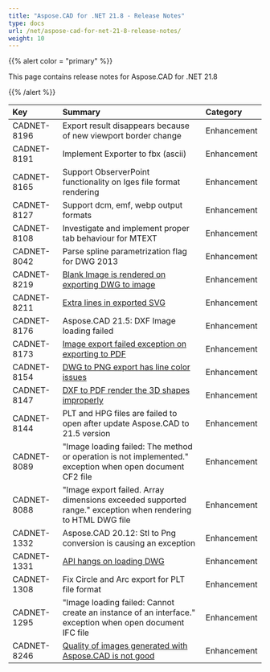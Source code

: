 ```yaml
---
title: "Aspose.CAD for .NET 21.8 - Release Notes"
type: docs
url: /net/aspose-cad-for-net-21-8-release-notes/
weight: 10
---
```


{{% alert color = "primary" %}}

This page contains release notes for Aspose.CAD for .NET 21.8

{{% /alert %}}


|**Key**|**Summary**|**Category**|
| :- | :- | :- |
| CADNET-8196 | Export result disappears because of new viewport border change | Enhancement |
| CADNET-8191 | Implement Exporter to fbx (ascii) | Enhancement |
| CADNET-8165 | Support ObserverPoint functionality on Iges file format rendering | Enhancement |
| CADNET-8127 | Support  dcm, emf, webp output formats | Enhancement |
| CADNET-8108 | Investigate and implement proper tab behaviour for MTEXT | Enhancement |
| CADNET-8042 | Parse spline parametrization flag for DWG 2013 | Enhancement |
| CADNET-8219 | [Blank Image is rendered on exporting DWG to image](https://forum.aspose.com/t/jpg-converted-from-dwg-is-blank/232932) | Enhancement |
| CADNET-8211 | [Extra lines in exported SVG](https://forum.aspose.com/t/extra-lines-in-picture/232295/4) | Enhancement |
| CADNET-8176 | Aspose.CAD 21.5: DXF Image loading failed | Enhancement |
| CADNET-8173 | [Image export failed exception on exporting to PDF](https://forum.aspose.com/t/dwg-to-pdf-image-export-failed-with-exception-the-format-of-the-input-string-is-incorrect/231514) | Enhancement |
| CADNET-8154 | [DWG to PNG export has line color issues](https://forum.aspose.com/t/dwg-to-png-export-help/230919) | Enhancement |
| CADNET-8147 | [DXF to PDF render the 3D shapes improperly](https://forum.aspose.com/t/how-to-hide-viewport-frame/230560/3) | Enhancement |
| CADNET-8144 | PLT and HPG files are failed to open after update Aspose.CAD to 21.5 version | Enhancement |
| CADNET-8089 | "Image loading failed: The method or operation is not implemented." exception when open document CF2 file | Enhancement |
| CADNET-8088 | "Image export failed. Array dimensions exceeded supported range." exception when rendering to HTML DWG file | Enhancement |
| CADNET-1332 | Aspose.CAD 20.12: Stl to Png conversion is causing an exception | Enhancement |
| CADNET-1331 | [API hangs on loading DWG](https://forum.aspose.com/t/aspose-cad-hangs-loading-dwg-file/225215) | Enhancement |
| CADNET-1308 | Fix Circle and Arc export for PLT file format | Enhancement |
| CADNET-1295 | "Image loading failed: Cannot create an instance of an interface." exception when open document IFC file | Enhancement |
| CADNET-8246 | [Quality of images generated with Aspose.CAD is not good](https://forum.aspose.com/t/quality-of-generated-images-is-low-lines-are-not-rendered-fine/232598/3) | Enhancement |
